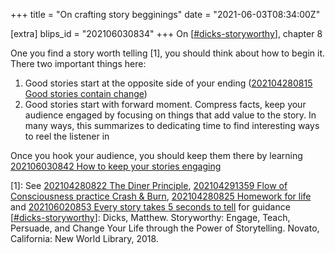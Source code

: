 +++
title = "On crafting story begginings"
date = "2021-06-03T08:34:00Z"

[extra]
blips_id = "202106030834"
+++
On [[#dicks-storyworthy](/blips/tags/dicks-storyworthy)], chapter 8

One you find a story worth telling [1], you should think about how to begin it. There two important things here:
1. Good stories start at the opposite side of your ending ([202104280815 Good stories contain change](/blips/202104280815-good-stories-contain-change))
2. Good stories start with forward moment. Compress facts, keep your audience engaged by focusing on things that add value to the story. In many ways, this summarizes to dedicating time to find interesting ways to reel the listener in

Once you hook your audience, you should keep them there by learning [202106030842 How to keep your stories engaging](/blips/202106030842-how-to-keep-your-stories-engaging)

[1]: See [202104280822 The Diner Principle](/blips/202104280822-the-diner-principle), [202104291359 Flow of Consciousness practice Crash & Burn](/blips/202104291359-flow-of-consciousness-practice-crash---burn), [202104280825 Homework for life](/blips/202104280825-homework-for-life) and [202106020853 Every story takes 5 seconds to tell](/blips/202106020853-every-story-takes-5-seconds-to-tell) for guidance
[[#dicks-storyworthy](/blips/tags/dicks-storyworthy)]: Dicks, Matthew. Storyworthy: Engage, Teach, Persuade, and Change Your Life through the Power of Storytelling. Novato, California: New World Library, 2018.
